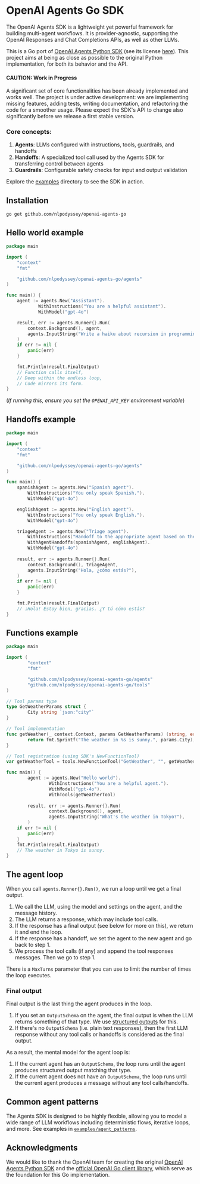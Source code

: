 # OpenAI Agents Go SDK

The OpenAI Agents SDK is a lightweight yet powerful framework for building
multi-agent workflows. It is provider-agnostic, supporting the OpenAI Responses
and Chat Completions APIs, as well as other LLMs.

This is a Go port of [OpenAI Agents Python SDK](https://openai.github.io/openai-agents-python/)
(see its license [here](https://github.com/openai/openai-agents-python/tree/main?tab=MIT-1-ov-file#readme)).
This project aims at being as close as possible to the original Python
implementation, for both its behavior and the API. 

#### CAUTION: Work in Progress

A significant set of core functionalities has been already implemented and
works well. The project is under active development: we are implementing
missing features, adding tests, writing documentation, and refactoring the
code for a smoother usage. Please expect the SDK's API to change also
significantly before we release a first stable version.

### Core concepts:

1. **Agents**: LLMs configured with instructions, tools, guardrails, and handoffs
2. **Handoffs**: A specialized tool call used by the Agents SDK for transferring control between agents
3. **Guardrails**: Configurable safety checks for input and output validation

Explore the [examples](examples) directory to see the SDK in action.

## Installation

```
go get github.com/nlpodyssey/openai-agents-go
```

## Hello world example

```go
package main

import (
	"context"
	"fmt"

	"github.com/nlpodyssey/openai-agents-go/agents"
)

func main() {
    agent := agents.New("Assistant").
            WithInstructions("You are a helpful assistant").
            WithModel("gpt-4o")

    result, err := agents.Runner{}.Run(
        context.Background(), agent,
        agents.InputString("Write a haiku about recursion in programming."),
    )
    if err != nil {
        panic(err)
    }

    fmt.Println(result.FinalOutput)
    // Function calls itself,
    // Deep within the endless loop,
    // Code mirrors its form.
}
```

(_If running this, ensure you set the `OPENAI_API_KEY` environment variable_)

## Handoffs example

```go
package main

import (
	"context"
	"fmt"

	"github.com/nlpodyssey/openai-agents-go/agents"
)

func main() {
    spanishAgent := agents.New("Spanish agent").
        WithInstructions("You only speak Spanish.").
        WithModel("gpt-4o")

    englishAgent := agents.New("English agent").
        WithInstructions("You only speak English.").
        WithModel("gpt-4o")

    triageAgent := agents.New("Triage agent").
        WithInstructions("Handoff to the appropriate agent based on the language of the request.").
        WithAgentHandoffs(spanishAgent, englishAgent).
        WithModel("gpt-4o")
	
    result, err := agents.Runner{}.Run(
        context.Background(), triageAgent,
        agents.InputString("Hola, ¿cómo estás?"),
    )
    if err != nil {
        panic(err)
    }

    fmt.Println(result.FinalOutput)
    // ¡Hola! Estoy bien, gracias. ¿Y tú cómo estás?
}
```

## Functions example

```go
package main

import (
        "context"
        "fmt"

        "github.com/nlpodyssey/openai-agents-go/agents"
        "github.com/nlpodyssey/openai-agents-go/tools"
)

// Tool params type
type GetWeatherParams struct {
        City string `json:"city"`
}

// Tool implementation
func getWeather(_ context.Context, params GetWeatherParams) (string, error) {
        return fmt.Sprintf("The weather in %s is sunny.", params.City), nil
}

// Tool registration (using SDK's NewFunctionTool)
var getWeatherTool = tools.NewFunctionTool("GetWeather", "", getWeather)

func main() {
        agent := agents.New("Hello world").
                WithInstructions("You are a helpful agent.").
                WithModel("gpt-4o").
                WithTools(getWeatherTool)
	
        result, err := agents.Runner{}.Run(
                context.Background(), agent,
                agents.InputString("What's the weather in Tokyo?"),
        )
	if err != nil {
		panic(err)
	}
	fmt.Println(result.FinalOutput)
	// The weather in Tokyo is sunny.
}
```

## The agent loop

When you call `agents.Runner{}.Run()`, we run a loop until we get a final output.

1. We call the LLM, using the model and settings on the agent, and the message history.
2. The LLM returns a response, which may include tool calls.
3. If the response has a final output (see below for more on this), we return it and end the loop.
4. If the response has a handoff, we set the agent to the new agent and go back to step 1.
5. We process the tool calls (if any) and append the tool responses messages. Then we go to step 1.

There is a `MaxTurns` parameter that you can use to limit the number of times the loop executes.

### Final output

Final output is the last thing the agent produces in the loop.

1.  If you set an `OutputSchema` on the agent, the final output is when the  LLM returns something of that type. We use [structured outputs](https://platform.openai.com/docs/guides/structured-outputs) for this.
2.  If there's no `OutputSchema` (i.e. plain text responses), then the first LLM response without any tool calls or handoffs is considered as the final output.

As a result, the mental model for the agent loop is:

1. If the current agent has an `OutputSchema`, the loop runs until the agent produces structured output matching that type.
2. If the current agent does not have an `OutputSchema`, the loop runs until the current agent produces a message without any tool calls/handoffs.

## Common agent patterns

The Agents SDK is designed to be highly flexible, allowing you to model a wide
range of LLM workflows including deterministic flows, iterative loops, and more.
See examples in [`examples/agent_patterns`](examples/agent_patterns).

## Acknowledgments

We would like to thank the OpenAI team for creating the original [OpenAI Agents Python SDK](https://openai.github.io/openai-agents-python/) and the [official OpenAI Go client library](https://github.com/openai/openai-go), which serve as the foundation for this Go implementation.
